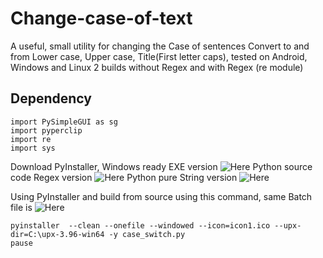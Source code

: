 # Change-case-of-text
A useful, small utility for changing the Case of sentences Convert to and from Lower case, Upper case, Title(First letter caps), tested on Android, Windows and Linux
2 builds without Regex and with Regex (re module)
## Dependency
```
import PySimpleGUI as sg
import pyperclip
import re
import sys
```
Download PyInstaller, Windows ready EXE version ![Here]()
Python source code Regex version ![Here]()
Python pure String version ![Here]()

Using PyInstaller and build from source using this command, same Batch file is ![Here]()
```
pyinstaller  --clean --onefile --windowed --icon=icon1.ico --upx-dir=C:\upx-3.96-win64 -y case_switch.py
pause
````
